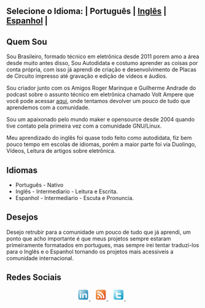 ## Selecione o Idioma: | Português | [Inglês](README_en.md) | [Espanhol](README_es.md) |


## Quem Sou

Sou Brasileiro, formado técnico em eletrônica desde 2011 porem amo a área desde muito antes disso, Sou Autodidata e costumo aprender as coisas por conta própria, com isso já aprendi de criação e desenvolvimento de Placas de Circuito impresso até gravação e edição de vídeos e áudios.

Sou criador junto com os Amigos Roger Marinque e Guilherme Andrade do podcast sobre o assunto técnico em eletrônica chamado Volt Ampere que você pode acessar [aqui](https://voltamperepod.com/), onde tentamos devolver um pouco de tudo que aprendemos com a comunidade.

Sou um apaixonado pelo mundo maker e opensource desde 2004 quando tive contato pela primeira vez com a comunidade GNU/Linux.

Meu aprendizado do inglês foi quase todo feito como autodidata, fiz bem pouco tempo em escolas de idiomas, porém a maior parte foi via Duolingo, Vídeos, Leitura de artigos sobre eletrônica.


## Idiomas

* Português - Nativo
* Inglês - Intermediario - Leitura e Escrita.
* Espanhol - Intermediario - Escuta e Pronuncia.


## Desejos

Desejo retrubir para a comunidade um pouco de tudo que já aprendi, um ponto que acho importante é que meus projetos sempre estaram primeiramente formatados em portugues, mas sempre irei tentar traduzi-los para o Inglês e o Espanhol tornando os projetos mais acessiveis a comunidade internacional.



## Redes Sociais

<p align='center'>
	<a href="https://www.linkedin.com/in/adrian-bento-lemos-2bb76036" target="_blank"><img height="30" src="./images/linkedin.png"> </a>&nbsp;&nbsp;
	<a href="https://hexatronic.com.br/feed/podcast/" target="_blank"><img height="30" src="./images/rss.png"> </a>&nbsp;&nbsp;
	<a href="https://www.twitter.com/adrianlemos" target="_blank"><img height="30" src="./images/twitter.png"> </a>&nbsp;&nbsp;
</p>


